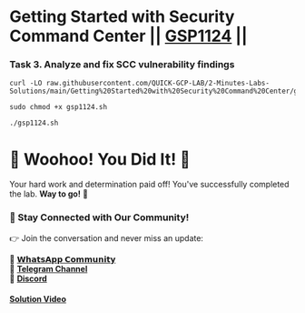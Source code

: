# Getting Started with Security Command Center || [GSP1124](https://www.cloudskillsboost.google/focuses/71933?parent=catalog) ||

### Task 3. Analyze and fix SCC vulnerability findings

```
curl -LO raw.githubusercontent.com/QUICK-GCP-LAB/2-Minutes-Labs-Solutions/main/Getting%20Started%20with%20Security%20Command%20Center/gsp1124.sh

sudo chmod +x gsp1124.sh

./gsp1124.sh
```

# 🎉 Woohoo! You Did It! 🎉

Your hard work and determination paid off!
You've successfully completed the lab. **Way to go!** 🚀

### 💬 Stay Connected with Our Community!

👉 Join the conversation and never miss an update:

💚 [**𝗪𝗵𝗮𝘁𝘀𝗔𝗽𝗽 𝗖𝗼𝗺𝗺𝘂𝗻𝗶𝘁𝘆**](https://chat.whatsapp.com/FYKYrKwcwYDE2Xl08SEi7D) <br>
📢 [**Telegram Channel**](https://t.me/+e1HQkO3ao2FmMGQ1) <br>
👥 [**Discord**](https://discord.gg/VzBN22adUC)

#### [Solution Video](https://www.youtube.com/@officialSheBright)

